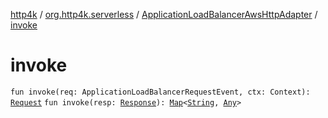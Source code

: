 [http4k](../../index.md) / [org.http4k.serverless](../index.md) / [ApplicationLoadBalancerAwsHttpAdapter](index.md) / [invoke](./invoke.md)

# invoke

`fun invoke(req: ApplicationLoadBalancerRequestEvent, ctx: Context): `[`Request`](../../org.http4k.core/-request/index.md)
`fun invoke(resp: `[`Response`](../../org.http4k.core/-response/index.md)`): `[`Map`](https://kotlinlang.org/api/latest/jvm/stdlib/kotlin.collections/-map/index.html)`<`[`String`](https://kotlinlang.org/api/latest/jvm/stdlib/kotlin/-string/index.html)`, `[`Any`](https://kotlinlang.org/api/latest/jvm/stdlib/kotlin/-any/index.html)`>`